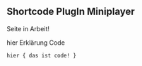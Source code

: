 Shortcode PlugIn Miniplayer
-------------------------
Seite in Arbeit!

hier Erklärung Code

	hier { das ist code! }
<br>
